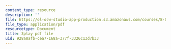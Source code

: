 ```yaml
---
content_type: resource
description: ''
file: https://ol-ocw-studio-app-production.s3.amazonaws.com/courses/8-03sc-physics-iii-vibrations-and-waves-fall-2016/928a8afbcea7168a377f3326c13d7b33_QxemLb8-5AA.pdf
file_type: application/pdf
resourcetype: Document
title: 3play pdf file
uid: 928a8afb-cea7-168a-377f-3326c13d7b33
---
```

